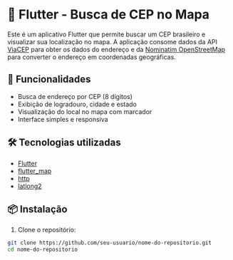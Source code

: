 # 📍 Flutter - Busca de CEP no Mapa

Este é um aplicativo Flutter que permite buscar um CEP brasileiro e visualizar sua localização no mapa. A aplicação consome dados da API [ViaCEP](https://viacep.com.br/) para obter os dados do endereço e da [Nominatim OpenStreetMap](https://nominatim.openstreetmap.org/) para converter o endereço em coordenadas geográficas.

## 🚀 Funcionalidades

- Busca de endereço por CEP (8 dígitos)
- Exibição de logradouro, cidade e estado
- Visualização do local no mapa com marcador
- Interface simples e responsiva

## 🛠️ Tecnologias utilizadas

- [Flutter](https://flutter.dev/)
- [flutter_map](https://pub.dev/packages/flutter_map)
- [http](https://pub.dev/packages/http)
- [latlong2](https://pub.dev/packages/latlong2)

## 📦 Instalação

1. Clone o repositório:

```bash
git clone https://github.com/seu-usuario/nome-do-repositorio.git
cd nome-do-repositorio
